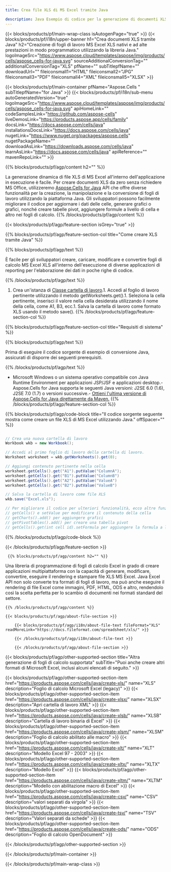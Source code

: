 ```yaml
---
title: Crea file XLS di MS Excel tramite Java 

description: Java Esempio di codice per la generazione di documenti XLS. Utilizzare questo codice per creare file XLS di MS Excel all'interno di un'applicazione desktop o Web basata su Java.
---
```

{{< blocks/products/pf/main-wrap-class isAutogenPage="true" >}}
{{< blocks/products/pf/i18n/upper-banner h1="Crea documenti XLS tramite Java" h2="Creazione di fogli di lavoro MS Excel XLS nativi e ad alte prestazioni in modo programmatico utilizzando la libreria Java." logoImageSrc="https://www.aspose.cloud/templates/aspose/img/products/cells/aspose_cells-for-java.svg" sourceAdditionalConversionTag="" additionalConversionTag="XLS" pfName="" subTitlepfName="" downloadUrl="" fileiconsmall1="HTML" fileiconsmall2="JPG" fileiconsmall3="PDF" fileiconsmall4="XML" fileiconsmall5="XLSX" >}}

{{< blocks/products/pf/main-container pfName="Aspose.Cells " subTitlepfName="for Java" >}}
{{< blocks/products/pf/i18n/sub-menu autoGeneratedVersion="true" logoImageSrc="https://www.aspose.cloud/templates/aspose/img/products/cells/aspose_cells-for-java.svg" apiHomeLink="" codeSamplesLink="https://github.com/aspose-cells" liveDemosLink="https://products.aspose.app/cells/family" docsLink="https://docs.aspose.com/cells/java" installationsDocsLink="https://docs.aspose.com/cells/java" nugetLink="https://www.nuget.org/packages/aspose.cells" nugetPackageName="" downloadAsLink="https://downloads.aspose.com/cells/java" learnAsLink="https://docs.aspose.com/cells/java" apiReference="" mavenRepoLink="" >}}

{{% blocks/products/pf/agp/content h2="" %}}

 La generazione dinamica di file XLS di MS Excel all'interno dell'applicazione in esecuzione è facile. Per creare documenti XLS da zero senza richiedere MS Office, utilizzeremo
 [Aspose.Cells for Java](https://products.aspose.com/cells/java) 
 API che offre diverse funzionalità per la creazione, la manipolazione e la conversione di fogli di lavoro utilizzando la piattaforma Java. Gli sviluppatori possono facilmente migliorare il codice per aggiornare i dati delle celle, generare grafici o grafici, nonché creare tabelle pivot, aggiungere formule a livello di cella e altro nei fogli di calcolo.
{{% /blocks/products/pf/agp/content %}}

{{< blocks/products/pf/agp/feature-section isGrey="true" >}}

{{% blocks/products/pf/agp/feature-section-col title="Come creare XLS tramite Java" %}}

{{% blocks/products/pf/agp/text %}}

 È facile per gli sviluppatori creare, caricare, modificare e convertire fogli di calcolo MS Excel XLS all'interno dell'esecuzione di diverse applicazioni di reporting per l'elaborazione dei dati in poche righe di codice.

{{% /blocks/products/pf/agp/text %}}

1. Crea un'istanza di [Classe cartella di lavoro](https://reference.aspose.com/cells/java/com.aspose.cells/Workbook).1. Accedi al foglio di lavoro pertinente utilizzando il metodo getWorksheets.get().1. Seleziona la cella pertinente, inserisci il valore nella cella desiderata utilizzando il nome della cella, come A1, B3, ecc.1. Salva la cartella di lavoro come formato XLS usando il metodo save().
{{% /blocks/products/pf/agp/feature-section-col %}}

{{% blocks/products/pf/agp/feature-section-col title="Requisiti di sistema" %}}

{{% blocks/products/pf/agp/text %}}

Prima di eseguire il codice sorgente di esempio di conversione Java, assicurati di disporre dei seguenti prerequisiti.  

{{% /blocks/products/pf/agp/text %}}

- Microsoft Windows o un sistema operativo compatibile con Java Runtime Environment per applicazioni JSP/JSF e applicazioni desktop.- Aspose.Cells for Java supporta le seguenti Java versioni: J2SE 6.0 (1.6), J2SE 7.0 (1.7) o versioni successive.- [Ottieni l'ultima versione di Aspose.Cells for Java direttamente da Maven.](https://docs.aspose.com/cells/java/installation/) 
{{% /blocks/products/pf/agp/feature-section-col %}}

{{% blocks/products/pf/agp/code-block title="Il codice sorgente seguente mostra come creare un file XLS di MS Excel utilizzando Java." offSpacer="" %}}

```cs

// Crea una nuova cartella di lavoro
Workbook wkb = new Workbook();

// Accedi al primo foglio di lavoro della cartella di lavoro.
Worksheet worksheet = wkb.getWorksheets().get(0);

// Aggiungi contenuto pertinente nella cella
worksheet.getCells().get("A1").putValue("ColumnA");
worksheet.getCells().get("B1").putValue("ColumnB")
worksheet.getCells().get("A2").putValue("ValueA")
worksheet.getCells().get("B2").putValue("ValueB")

// Salva la cartella di lavoro come file XLS
wkb.save("Excel.xls"); 

// Per migliorare il codice per ulteriori funzionalità, ecco altre funzioni
// getCells() e setValue per modificare il contenuto della cella
// getCharts().add() per aggiungere grafici
// getPivotTables().add() per creare una tabella pivot
// getCells().get(int cell id).setFormula per aggiungere la formula a livello di cella


```

{{% /blocks/products/pf/agp/code-block %}}

{{< /blocks/products/pf/agp/feature-section >}}

<!-- aboutfile Starts -->

     
     {{% blocks/products/pf/agp/content h2="" %}}

 Una libreria di programmazione di fogli di calcolo Excel in grado di creare applicazioni multipiattaforma con la capacità di generare, modificare, convertire, eseguire il rendering e stampare file XLS MS Excel. Java Excel API non solo converte tra formati di fogli di lavoro, ma può anche eseguire il rendering di file Excel come immagini, PDF, HTML, ODS e altro, rendendolo così la scelta perfetta per lo scambio di documenti nei formati standard del settore.



    {{% /blocks/products/pf/agp/content %}}

    {{< blocks/products/pf/agp/about-file-section >}}

        {{< blocks/products/pf/agp/i18n/about-file-text fileFormat="XLS" readMoreLink="https://docs.fileformat.com/spreadsheet/xls/" >}}

        {{< /blocks/products/pf/agp/i18n/about-file-text >}}

        {{< /blocks/products/pf/agp/about-file-section >}}

          

<!-- aboutfile Ends -->

{{< blocks/products/pf/agp/other-supported-section title="Altra generazione di fogli di calcolo supportata" subTitle="Puoi anche creare altri formati di Microsoft Excel, inclusi alcuni elencati di seguito." >}}

{{< blocks/products/pf/agp/other-supported-section-item href="https://products.aspose.com/cells/java/create-xls/" name="XLS" description="Foglio di calcolo Microsoft Excel (legacy)" >}} 
{{< blocks/products/pf/agp/other-supported-section-item href="https://products.aspose.com/cells/java/create-xlsx/" name="XLSX" description="Apri cartella di lavoro XML" >}} 
{{< blocks/products/pf/agp/other-supported-section-item href="https://products.aspose.com/cells/java/create-xlsb/" name="XLSB" description="Cartella di lavoro binaria di Excel" >}} 
{{< blocks/products/pf/agp/other-supported-section-item href="https://products.aspose.com/cells/java/create-xlsm/" name="XLSM" description="Foglio di calcolo abilitato alle macro" >}} 
{{< blocks/products/pf/agp/other-supported-section-item href="https://products.aspose.com/cells/java/create-xlt/" name="XLT" description="Modello Excel 97 - 2003" >}} 
{{< blocks/products/pf/agp/other-supported-section-item href="https://products.aspose.com/cells/java/create-xltx/" name="XLTX" description="Modello Excel" >}} 
{{< blocks/products/pf/agp/other-supported-section-item href="https://products.aspose.com/cells/java/create-xltm/" name="XLTM" description="Modello con abilitazione macro di Excel" >}} 
{{< blocks/products/pf/agp/other-supported-section-item href="https://products.aspose.com/cells/java/create-csv/" name="CSV" description="valori separati da virgola" >}} 
{{< blocks/products/pf/agp/other-supported-section-item href="https://products.aspose.com/cells/java/create-tsv/" name="TSV" description="Valori separati da schede" >}} 
{{< blocks/products/pf/agp/other-supported-section-item href="https://products.aspose.com/cells/java/create-ods/" name="ODS" description="Foglio di calcolo OpenDocument" >}} 

{{< /blocks/products/pf/agp/other-supported-section >}}

{{< /blocks/products/pf/main-container >}}
    
{{< /blocks/products/pf/main-wrap-class >}}
